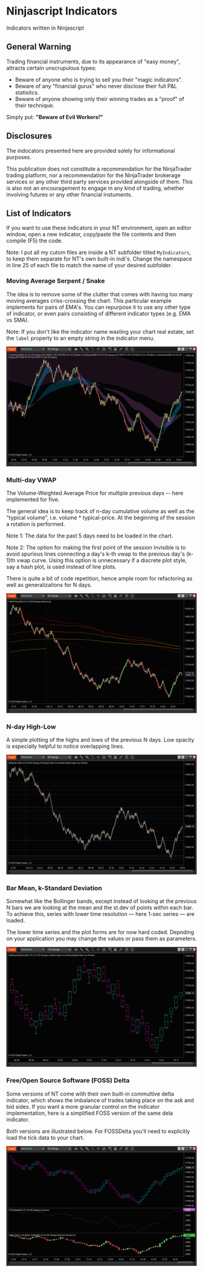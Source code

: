 # Ninjascript Indicators
Indicators written in Ninjascript

## General Warning
Trading financial instruments, due to its appearance of "easy money", attracts certain unscrupulous types:
 
 * Beware of anyone who is trying to sell you their "magic indicators".
 * Beware of any "financial gurus" who never disclose their full P&L statisitcs. 
 * Beware of anyone showing only their winning trades as a "proof" of their technique.

Simply put: **"Beware of Evil Workers!"**

## Disclosures
The indocators presented here are provided solely for informational purposes.

This publication does not constitute a recommendation for the NinjaTrader trading platform, nor a recommendation for the NinjaTrader brokerage services or any other third party services provided alongside of them. This is also not an encouragement to engage in any kind of trading, whether involving futures or any other financial instuments.


## List of Indicators

If you want to use these indicators in your NT environment, open an editor window, open a new indicator, copy/paste the file contents and then compile (F5) the code.

Note: I put all my cutom files are inside a NT subfolder titled `MyIndicators`, to keep them separate for NT's own built-in indi's. Change the namespace in line 25 of each file to match the name of your desired subfolder.

### Moving Average Serpent / Snake
The idea is to remove some of the clutter that comes with having too many moving averages criss-crossing the chart. This particular example implements for pairs of EMA's. You can repurpose it to use any other type of indicator, or even pairs consisting of different indicator types (e.g. EMA vs SMA).

Note: If you don't like the indicator name wasting your chart real estate, set the `label` property to an empty string in the indicator menu.

![Ema Serpents](figures/EmaSerpents.png)

### Multi-day VWAP
The Volume-Weighted Average Price for multiple previous days -- here implemented for five.

The general idea is to keep track of n-day cumulative volume as well as the "typical volume", i.e. volume * typical-price. At the beginning of the session a rotation is performed. 

Note 1: The data for the past 5 days need to be loaded in the chart.

Note 2: The option for making the first point of the session invisible is to avoid spurious lines connecting a day's k-th vwap to the previous day's (k-1)th vwap curve. Using this option is unnecessary if a discrete plot style, say a hash plot, is used instead of line plots.

There is quite a bit of code repetition, hence ample room for refactoring as well as generalizations for N days.

![5-Day VWAP](figures/VWAP5Day.png)

### N-day High-Low
A simple plotting of the highs and lows of the previous N days. Low opacity is especially helpful to notice overlapping lines.

![NDayHiLo](figures/NDayHiLo.png)

### Bar Mean, k-Standard Deviation
Somewhat like the Bollinger bands, except instead of looking at the previous N bars we are looking at the mean and the st.dev of points *within* each bar. To achieve this, series with lower time resolution — here 1-sec series — are loaded.

The lower time series and the plot forms are for now hard coded. Depnding on your application you may change the values or pass them as parameters.

![BarMeanStanDev](figures/BarMeanStanDev.png)

### Free/Open Source Software (FOSS) Delta
Some versions of NT come with their own built-in commultive delta indicator, which shows the imbalance of trades taking place on the ask and bid sides. If you want a more granular control on the indicator implementation, here is a simplified FOSS version of the same dela indicator.

Both versions are illustrated below. For FOSSDelta you'll need to explicitly load the tick data to your chart.

![FOSSDelta](figures/FOSSDelta.png)